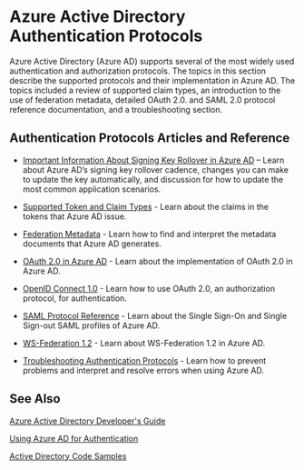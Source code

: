 <properties
   pageTitle="Azure Active Directory Authentication Protocols | Microsoft Azure"
   description="An overview of the authentication protocols supported by Azure Active Directory (AD)"
   documentationCenter="dev-center-name"
   authors="msmbaldwin"
   services="active-directory"
   manager="mbaldwin"
   editor=""/>

<tags
   ms.service="active-directory"
   ms.devlang="na"
   ms.topic="article"
   ms.tgt_pltfrm="na"
   ms.workload="identity"
   ms.date="05/16/2016"
   ms.author="mbaldwin"/>

# Azure Active Directory Authentication Protocols

Azure Active Directory (Azure AD) supports several of the most widely used authentication and authorization protocols. The topics in this section describe the supported protocols and their implementation in Azure AD. The topics included a review of supported claim types, an introduction to the use of federation metadata, detailed OAuth 2.0. and SAML 2.0 protocol reference documentation, and a troubleshooting section.

## Authentication Protocols Articles and Reference

- [Important Information About Signing Key Rollover in Azure AD](https://msdn.microsoft.com/library/azure/dn641920.aspx) – Learn about Azure AD’s signing key rollover cadence, changes you can make to update the key automatically, and discussion for how to update the most common application scenarios.


- [Supported Token and Claim Types](active-directory-token-and-claims.md) - Learn about the claims in the tokens that Azure AD issue.


- [Federation Metadata](https://msdn.microsoft.com/library/azure/dn195592.aspx) - Learn how to find and interpret the metadata documents that Azure AD generates.


- [OAuth 2.0 in Azure AD](https://msdn.microsoft.com/library/azure/dn645545.aspx) - Learn about the implementation of OAuth 2.0 in Azure AD.


- [OpenID Connect 1.0](https://msdn.microsoft.com/library/azure/dn645541.aspx) - Learn how to use OAuth 2.0, an authorization protocol, for authentication.


- [SAML Protocol Reference](https://msdn.microsoft.com/library/azure/dn195591.aspx) - Learn about the Single Sign-On and Single Sign-out SAML profiles of Azure AD.


- [WS-Federation 1.2](https://msdn.microsoft.com/library/azure/dn903702.aspx) - Learn about WS-Federation 1.2 in Azure AD.


- [Troubleshooting Authentication Protocols](https://msdn.microsoft.com/library/azure/dn195584.aspx) - Learn how to prevent problems and interpret and resolve errors when using Azure AD.



## See Also

[Azure Active Directory Developer's Guide](active-directory-developers-guide.md)

[Using Azure AD for Authentication](../app-service-web/web-sites-authentication-authorization.md)

[Active Directory Code Samples](active-directory-code-samples.md)
